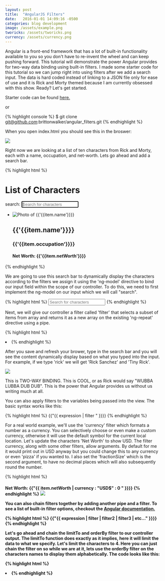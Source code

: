 ```yaml
---
layout: post
title:  "AngularJS Filters"
date:   2016-01-01 14:09:16 -0500
categories: blog development
image: /assets/example.png
tworicks: /assets/tworicks.png
currency: /assets/currency.png
---
```

Angular is a front-end framework that has a lot of built-in functionality available to you so you don't have to re-invent the wheel and can keep pushing forward. This tutorial will demonstrate the power Angular provides for two-way data binding using built-in filters. I made some starter code for this tutorial so we can jump right into using filters after we add a search input. The data is hard coded instead of linking to a JSON file only for ease of use and it is Rick and Morty themed because I am currently obsessed with this show. Ready? Let's get started.

Starter code can be found [here.](https://github.com/brittonwalker/angular_filters)

or

{% highlight console %}
$ git clone git@github.com:brittonwalker/angular_filters.git
{% endhighlight %}

When you open index.html you should see this in the broswer:

<img src="{{ page.image }}" />

Right now we are looking at a list of ten characters from Rick and Morty, each with a name, occupation, and net-worth. Lets go ahead and add a search bar.

{% highlight html %}
<body>
  <!-- Add this div underneathe and it's contents to your index.html file -->
  <div class="search">
    <h1>List of Characters</h1>
    <label>search: </label>
    <input placeholder="Search for characters" autofocus>
  </div>

  <div class="main" ng-controller="MyController">
    <ul class="characterlist">
      <li class="character cf" ng-repeat="item in characters">
        <img ng-src="images/{{'{{item.shortname'}}}}.png" alt="Photo of {{'{{item.name'}}}}" />
        <div class="info">
          <h2>{{'{{item.name'}}}}</h2>
          <h3>{{'{{item.occupation'}}}}</h3>
          <h4>Net Worth: {{'{{item.netWorth'}}}}</h4>
        </div>
      </li>
    </ul>
  </div>
</body>
{% endhighlight %}

We are going to use this search bar to dynamically display the characters according to the filters we assign it using the 'ng-model' directive to bind our input field within the scope of our controller. To do this, we need to first implement the ng-model on our input which we will call "search".

{% highlight html %}
<input ng-model="search" placeholder="Search for characters" autofocus>
{% endhighlight %}

Next, we will give our controller a filter called 'filter' that selects a subset of items from array and returns it as a new array on the existing 'ng-repeat' directive using a pipe.

{% highlight html %}
<li class="character cf" ng-repeat="item in characters | filter: search">
{% endhighlight %}

After you save and refresh your brower, type in the search bar and you will see the content dynamically display based on what you typed into the input. For example, if we type 'rick' we will get 'Rick Sanchez' and 'Tiny Rick'.

<img src="{{ page.tworicks }}" />

This is TWO-WAY BINDING. This is COOL, or as Rick would say "WUBBA LUBBA DUB DUB". This is the power that Angular provides us without us writing much at all.

You can also apply filters to the variables being passed into the view. The basic syntax works like this:

{% highlight html %}
{{"{{ expression | filter " }}}}
{% endhighlight %}

For a real world example, we'll use the 'currency' filter which formats a number as a currency. You can selectively choose or even make a custom currency, otherwise it will use the default symbol for the current local location. Let's update the characters 'Net Worth' to show USD. The filter currency, along with some other filters, allow arguments. By default for me it would print out in USD anyway but you could change this to any currency or even 'pizza' if you wanted to. I also set the 'fractionSize' which is the second argument, to have no decimal places which will also subsequently round the number.

{% highlight html %}
<h4>Net Worth: {{"{{ item.netWorth | currency : "USD$" : 0 " }}}}
{% endhighlight %}

 <img src="{{ page.currency }}" />

 You can also chain filters together by adding another pipe and a filter. To see a list of built-in filter options, checkout the [Angular documentation.](https://docs.angularjs.org/api/ng/filter)

{% highlight html %}
{{"{{ expression | filter | filter2 | filter3 | etc..." }}}}
{% endhighlight %}

Let's go ahead and chain the limitTo and orderBy filter to our controller output. The limitTo function does exactly as it implies, here it will limit the data to what we specify. Let's limit the characters to 4. Here you can just chain the filter on so while we are at it, lets use the orderBy filter on the characters names to display them alphabetically. The code looks like this:

{% highlight html %}
<li class="character cf" ng-repeat="item in characters | filter: search | limitTo: 4 | orderBy:'name' ">
{% endhighlight %}
